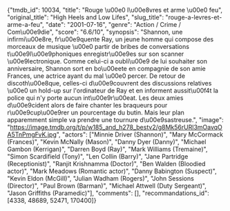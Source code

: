 {"tmdb_id": 10034, "title": "Rouge \u00e0 l\u00e8vres et arme \u00e0 feu", "original_title": "High Heels and Low Lifes", "slug_title": "rouge-a-levres-et-arme-a-feu", "date": "2001-07-16", "genre": "Action / Crime / Com\u00e9die", "score": "6.6/10", "synopsis": "Shannon, une infirmi\u00e8re, fr\u00e9quente Ray, un jeune homme qui compose des morceaux de musique \u00e0 partir de bribes de conversations t\u00e9l\u00e9phoniques enregistr\u00e9es sur son scanner \u00e9lectronique. Comme celui-ci a oubli\u00e9 de lui souhaiter son anniversaire, Shannon sort en bo\u00eete en compagnie de son amie Frances, une actrice ayant du mal \u00e0 percer.  De retour de discoth\u00e8que, celles-ci d\u00e9couvrent des discussions relatives \u00e0 un hold-up sur l'ordinateur de Ray et en informent aussit\u00f4t la police qui n'y porte aucun int\u00e9r\u00eat. Les deux amies d\u00e9cident alors de faire chanter les braqueurs pour r\u00e9cup\u00e9rer un pourcentage du butin. Mais leur plan apparemment simple va prendre une tournure d\u00e9sastreuse.", "image": "https://image.tmdb.org/t/p/w185_and_h278_bestv2/g8Mk56rURl3mOavqOA5TnPmgFvK.jpg", "actors": ["Minnie Driver (Shannon)", "Mary McCormack (Frances)", "Kevin McNally (Mason)", "Danny Dyer (Danny)", "Michael Gambon (Kerrigan)", "Darren Boyd (Ray)", "Mark Williams (Tremaine)", "Simon Scardifield (Tony)", "Len Collin (Barry)", "Jane Partridge (Receptionist)", "Ranjit Krishnamma (Doctor)", "Ben Walden (Bloodied actor)", "Mark Meadows (Romantic actor)", "Danny Babington (Suspect)", "Kevin Eldon (McGill)", "Julian Wadham (Rogers)", "John Sessions (Director)", "Paul Brown (Barman)", "Michael Attwell (Duty Sergeant)", "Jason Griffiths (Paramedic)"], "comments": [], "recommandations_id": [4338, 48689, 52471, 170400]}